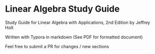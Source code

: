 # Linear Algebra Study Guide
Study Guide for Linear Algebra with Applications, 2nd Edition by Jeffrey Holt

Written with Typora in markdown (See PDF for formatted document)

Feel free to submit a PR for changes / new sections
